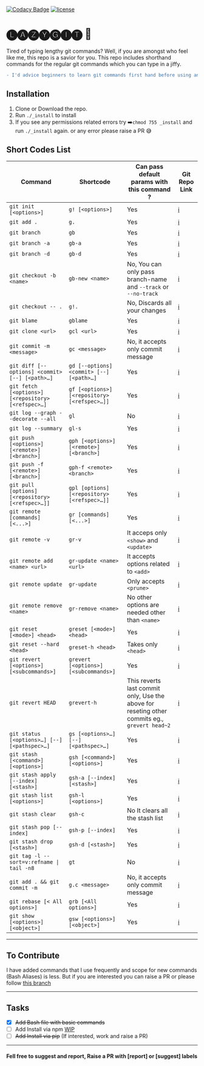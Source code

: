 [![Codacy Badge](https://api.codacy.com/project/badge/Grade/0f733ac7b7ca40e79cfed0c8396c7001)](https://app.codacy.com/app/krishna.damaraju/lazyGit?utm_source=github.com&utm_medium=referral&utm_content=SarathSantoshDamaraju/lazyGit&utm_campaign=Badge_Grade_Dashboard)
[![license](https://img.shields.io/github/license/mashape/apistatus.svg?maxAge=2592000)](https://doge.mit-license.org/)

# 🅛🅐🅩🅨🅖🅘🅣 🤟

Tired of typing lengthy git commands? Well, if you are amongst who feel like me, this repo is a savior for you. This repo includes shorthand commands for the regular git commands which you can type in a jiffy.

```diff
- I'd advice beginners to learn git commands first hand before using any shortcodes or aliases
```

## Installation

1. Clone or Download the repo.
2. Run `./_install` to install
3. If you see any permissions related errors try ➡️`chmod 755 _install` and run `./_install` again. or any error please raise a PR 😅

## Short Codes List

| Command                                            | Shortcode                                    | Can pass default params with this command ?                                                   | Git Repo Link                                                                                       |
| -------------------------------------------------- | -------------------------------------------- | --------------------------------------------------------------------------------------------- | --------------------------------------------------------------------------------------------------- |
| `git init [<options>]`                             | `g! [<options>]`                             | Yes                                                                                           | [:information_source:](https://git-scm.com/docs/git-init)                                           |
| `git add .`                                        | `g.`                                         | Yes                                                                                           | [:information_source:](https://git-scm.com/docs/git-add)                                            |
| `git branch`                                       | `gb`                                         | Yes                                                                                           | [:information_source:](https://git-scm.com/docs/git-branch)                                         |
| `git branch -a`                                    | `gb-a`                                       | Yes                                                                                           | [:information_source:](https://git-scm.com/docs/git-branch)                                         |
| `git branch -d`                                    | `gb-d`                                       | Yes                                                                                           | [:information_source:](https://git-scm.com/docs/git-branch)                                         |
| `git checkout -b <name>`                           | `gb-new <name>`                              | No, You can only pass branch-name and `--track` or `--no-track`                               | [:information_source:](https://git-scm.com/docs/git-checkout)                                       |
| `git checkout -- .`                                | `g!.`                                        | No, Discards all your changes                                                                 | [:information_source:](https://git-scm.com/docs/git-checkout)                                       |
| `git blame`                                        | `gblame`                                     | Yes                                                                                           | [:information_source:](https://git-scm.com/docs/git-blame)                                          |
| `git clone <url>`                                  | `gcl <url>`                                  | Yes                                                                                           | [:information_source:](https://git-scm.com/docs/git-clone)                                          |
| `git commit -m <message>`                          | `gc <message>`                               | No, it accepts only commit message                                                            | [:information_source:](https://git-scm.com/docs/git-commit)                                         |
| `git diff [--options] <commit> [--] [<path>…]`     | `gd [--options] <commit> [--] [<path>…]`     | Yes                                                                                           | [:information_source:](https://git-scm.com/docs/git-diff)                                           |
| `git fetch [<options>] [<repository> [<refspec>…]` | `gf [<options>] [<repository> [<refspec>…]]` | Yes                                                                                           | [:information_source:](https://git-scm.com/docs/git-fetch)                                          |
| `git log --graph --decorate --all`                 | `gl`                                         | No                                                                                            | [:information_source:](https://git-scm.com/docs/git-log)                                            |
| `git log --summary`                                | `gl-s`                                       | Yes                                                                                           | [:information_source:](https://git-scm.com/docs/git-log)                                            |
| `git push [<options>] [<remote>] [<branch>]`       | `gph [<options>] [<remote>] [<branch>]`      | Yes                                                                                           | [:information_source:](https://git-scm.com/docs/git-push)                                           |
| `git push -f [<remote>] [<branch>]`                | `gph-f <remote> <branch>`                    | Yes                                                                                           | [:information_source:](https://git-scm.com/docs/git-push)                                           |
| `git pull [options] [<repository> [<refspec>…]]`   | `gpl [options] [<repository> [<refspec>…]]`  | Yes                                                                                           | [:information_source:](https://git-scm.com/docs/git-pull)                                           |
| `git remote [commands] [<...>]`                    | `gr [commands] [<...>]`                      | Yes                                                                                           | [:information_source:](https://git-scm.com/docs/git-remote)                                         |
| `git remote -v`                                    | `gr-v`                                       | It acceps only `<show>` and `<update>`                                                        | [:information_source:](https://git-scm.com/docs/git-remote)                                         |
| `git remote add <name> <url>`                      | `gr-update <name> <url>`                     | It accepts options related to `<add>`                                                         | [:information_source:](https://git-scm.com/docs/git-remote#git-remote-emaddem)                      |
| `git remote update`                                | `gr-update`                                  | Only accepts `<prune>`                                                                        | [:information_source:](https://git-scm.com/docs/git-remote#git-remote-emupdateem)                   |
| `git remote remove <name>`                         | `gr-remove <name>`                           | No other options are needed other than `<name>`                                               | [:information_source:](https://git-scm.com/docs/git-remote#git-remote-emremoveem)                   |
| `git reset [<mode>] <head>`                        | `greset [<mode>] <head>`                     | Yes                                                                                           | [:information_source:](https://git-scm.com/docs/git-reset)                                          |
| `git reset --hard <head>`                          | `greset-h <head>`                            | Takes only `<head>`                                                                           | [:information_source:](https://git-scm.com/docs/git-reset#git-reset---hard)                         |
| `git revert [<options>] [<subcommands>]`           | `grevert [<options>] [<subcommands>]`        | Yes                                                                                           | [:information_source:](https://git-scm.com/docs/git-revert)                                         |
| `git revert HEAD`                                  | `grevert-h`                                  | This reverts last commit only, Use the above for reseting other commits eg., `grevert head~2` | [:information_source:](https://git-scm.com/docs/git-revert)                                         |
| `git status [<options>…] [--] [<pathspec>…]`       | `gs [<options>…] [--] [<pathspec>…]`         | Yes                                                                                           | [:information_source:](https://git-scm.com/docs/git-status)                                         |
| `git stash [<command>] [<options>]`                | `gsh [<command>] [<options>]`                | Yes                                                                                           | [:information_source:](https://git-scm.com/docs/git-stash)                                          |
| `git stash apply [--index] [<stash>]`              | `gsh-a [--index] [<stash>]`                  | Yes                                                                                           | [:information_source:](https://git-scm.com/docs/git-stash)                                          |
| `git stash list [<options>]`                       | `gsh-l [<options>]`                          | Yes                                                                                           | [:information_source:](https://git-scm.com/docs/git-stash#git-stash-listltoptionsgt)                |
| `git stash clear`                                  | `gsh-c`                                      | No It clears all the stash list                                                               | [:information_source:](https://git-scm.com/docs/git-stash#git-stash-clear)                          |
| `git stash pop [--index]`                          | `gsh-p [--index]`                            | Yes                                                                                           | [:information_source:](https://git-scm.com/docs/git-stash#git-stash-pop--index-q--quietltstashgt)   |
| `git stash drop [<stash>]`                         | `gsh-d [<stash>]`                            | Yes                                                                                           | [:information_source:](https://git-scm.com/docs/git-stash#git-stash-apply--index-q--quietltstashgt) |
| `git tag -l --sort=v:refname \| tail -n8`          | `gt`                                         | No                                                                                            | [:information_source:](https://git-scm.com/docs/git-tag)                                            |
| `git add . && git commit -m`                       | `g.c <message>`                              | No, it accepts only commit message                                                            | [:information_source:](https://git-scm.com/docs/git-commit)                                         |
| `git rebase [< All options>]`                      | `grb [<All options>]`                        | Yes                                                                                           | [:information_source:](https://git-scm.com/docs/git-rebase)                                         |
| `git show [<options>] [<object>]`                  | `gsw [<options>] [<object>]`                 | Yes                                                                                           | [:information_source:](https://git-scm.com/docs/git-show)                                           |

---

## To Contribute

I have added commands that I use frequently and scope for new commands (Bash Aliases) is less. But if you are interested you can raise a PR or please follow [this branch](https://github.com/SarathSantoshDamaraju/lazyGit/tree/npm)

---

## Tasks

- [x] ~~Add Bash file with basic commands~~
- [ ] Add Install via npm [WIP](https://github.com/SarathSantoshDamaraju/lazyGit/tree/npm)
- [ ] ~~Add Install via pip~~ (If interested, work and raise a PR)

---

#### Fell free to suggest and report, Raise a PR with [report] or [suggest] labels
